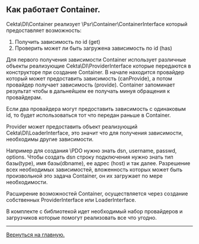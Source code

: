 ## Как работает Container.

Cekta\DI\Container реализует \Psr\Container\ContainerInterface который предоставляет возможность:

1. Получить зависимость по id (get)
2. Проверить может ли быть загружена зависимость по id (has)

Для первого получения зависимости Container использует различные объекты реализующие Cekta\DI\ProviderInterface 
которые передаются в конструкторе при создание Container. 
В начале находится провайдер который может предоставить зависимость (canProvide), а потом провайдер 
получает зависимость (provide). 
Container запоминает результат чтобы в дальнейшем ее получать минуя обращения к провайдерам.

Если два провайдера могут предоставить зависимость с одинаковым id, то будет использоваться тот что передан раньше 
в Container.

Provider может предоставить объект реализующий Cekta\DI\LoaderInterface, это значит что для получения зависимости, 
необходимы другие зависимости.

Например для создания \PDO нужно знать dsn, username, passwd, options. 
Чтобы создать dsn строку подключения нужно знать тип базы(type), имя базы(dbname), ее адрес (host) и так далее.
Разрешение всех необходимых зависимостей, вложенность которых может быть произвольной это задача Container, он их 
загружает по мере необходимости.

Расширение возможностей Container, осуществляется через создание собственных ProviderInterface или LoaderInterface.

В комплекте с библиотекой идет необходимый набор провайдеров и загрузчиков которые помогут реализовать все что угодно.

---
[Вернуться на главную.](README.md)
